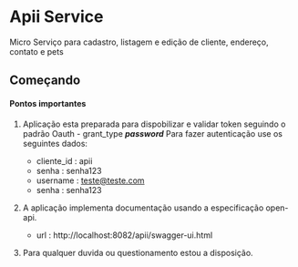 # Apii Service

Micro Serviço para cadastro, listagem e edição de cliente, endereço, contato e pets 


## Começando
#### Pontos importantes

1. Aplicação esta preparada para dispobilizar e validar token seguindo o padrão Oauth - grant_type ***password*** 
   Para fazer autenticação use os seguintes dados:
   
    - cliente_id : apii
    - senha : senha123
    - username : teste@teste.com
    - senha : senha123

2. A aplicação implementa documentação usando a especificação open-api.

    - url : http://localhost:8082/apii/swagger-ui.html

3. Para qualquer duvida ou questionamento estou a disposição.
